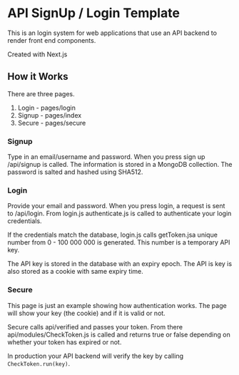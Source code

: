 # API SignUp / Login Template
This is an login system for web applications that use an API backend to render front end components.

Created with Next.js

## How it Works
There are three pages.

1. Login - pages/login
2. Signup - pages/index
3. Secure - pages/secure

### Signup
Type in an email/username and password. When you press sign up /api/signup is called. The information is stored in a MongoDB collection. The password is salted and hashed using SHA512.

### Login
Provide your email and password. When you press login, a request is sent to /api/login. From login.js authenticate.js is called to authenticate your login credentials. 

If the credentials match the database, login.js calls getToken.jsa unique number from 0 - 100 000 000 is generated. This number is a temporary API key. 

The API key is stored in the database with an expiry epoch. The API is key is also stored as a cookie with same expiry time.

### Secure
This page is just an example showing how authentication works. The page will show your key (the cookie) and if it is valid or not.

Secure calls api/verified and passes your token. From there api/modules/CheckToken.js is called and returns true or false depending on whether your token has expired or not.

In production your API backend will verify the key by calling `CheckToken.run(key)`.
